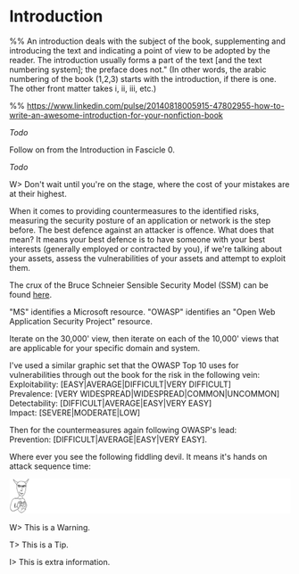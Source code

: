 # Introduction

%% An introduction deals with the subject of the book, supplementing and introducing the text and indicating a point of view to be adopted by the reader. The introduction usually forms a part of the text [and the text numbering system]; the preface does not." (In other words, the arabic numbering of the book (1,2,3) starts with the introduction, if there is one. The other front matter takes i, ii, iii, etc.)

%% https://www.linkedin.com/pulse/20140818005915-47802955-how-to-write-an-awesome-introduction-for-your-nonfiction-book

_Todo_

Follow on from the Introduction in Fascicle 0.

_Todo_



W> Don't wait until you're on the stage, where the cost of your mistakes are at their highest.

When it comes to providing countermeasures to the identified risks, measuring the security posture of an application or network is the step before. The best defence against an attacker is offence. What does that mean? It means your best defence is to have someone with your best interests (generally employed or contracted by you), if we're talking about your assets, assess the vulnerabilities of your assets and attempt to exploit them.

The crux of the Bruce Schneier Sensible Security Model (SSM) can be found [here](http://www.win.tue.nl/~wstomv/quotes/beyond-fear.html).

"MS" identifies a Microsoft resource. "OWASP" identifies an "Open Web Application Security Project" resource.

Iterate on the 30,000' view, then iterate on each of the 10,000' views that are applicable for your specific domain and system.

I've used a similar graphic set that the OWASP Top 10 uses for vulnerabilities through out the book for the risk in the following vein:  
Exploitability: [EASY|AVERAGE|DIFFICULT|VERY DIFFICULT]  
Prevalence: [VERY WIDESPREAD|WIDESPREAD|COMMON|UNCOMMON]  
Detectability: [DIFFICULT|AVERAGE|EASY|VERY EASY]  
Impact: [SEVERE|MODERATE|LOW]  

Then for the countermeasures again following OWASP's lead:  
Prevention: [DIFFICULT|AVERAGE|EASY|VERY EASY].

Where ever you see the following fiddling devil. It means it's hands on attack sequence time:

![](images/HandsOnHack.png)

W> This is a Warning.

T> This is a Tip.

I> This is extra information.

